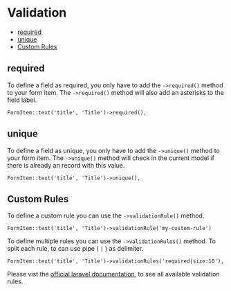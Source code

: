 # Validation

<!-- MarkdownTOC -->

- [required](#required)
- [unique](#unique)
- [Custom Rules](#custom-rules)

<!-- /MarkdownTOC -->

<a name="required"></a>
## required

To define a field as required, you only have to add the `->required()` method to your form item.
The `->required()` method will also add an asterisks to the field label.

	FormItem::text('title', 'Title')->required(),

<a name="unique"></a>
## unique

To define a field as unique, you only have to add the `->unique()` method to your form item.
The `->unique()` method will check in the current model if there is already an record with this value.

	FormItem::text('title', 'Title')->unique(),

<a name="custom-rules"></a>
## Custom Rules

To define a custom rule you can use the `->validationRule()` method.

	FormItem::text('title', 'Title')->validationRule('my-custom-rule')	

To define multiple rules you can use the `->validationRules()` method. To split each rule, to can use pipe ( `|` ) as delimiter.

	FormItem::text('title', 'Title')->validationRules('required|size:10'),


Please vist the <a href="http://laravel.com/docs/5.1/validation#available-validation-rules" target="_blank">official laravel documentation</a>, to see all available validation rules.

